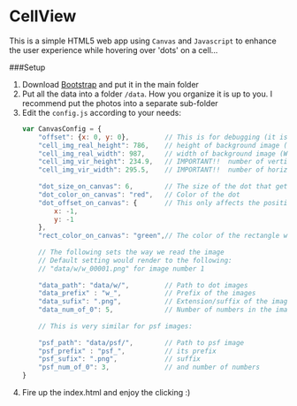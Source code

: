 CellView
========
This is a simple HTML5 web app using `Canvas` and `Javascript` to enhance the user experience while hovering over 'dots' on a cell...

###Setup

1. Download [Bootstrap](https://github.com/twbs/bootstrap/releases/download/v3.1.1/bootstrap-3.1.1-dist.zip) and put it in the main folder
2. Put all the data into a folder `/data`. How you organize it is up to you. I recommend put the photos into a separate sub-folder
3. Edit the `config.js` according to your needs:
    ```javascript
    var CanvasConfig = {
        "offset": {x: 0, y: 0},         // This is for debugging (it is the offset of the dots in case the coordinates are off-setted )
        "cell_img_real_height": 786,    // height of background image (We can guess it from the image)
        "cell_img_real_width": 987,     // width of background image (We can guess it from the image)
        "cell_img_vir_height": 234.9,   // IMPORTANT!!  number of vertical virtual pixels in the image (the grid the dots are positioned on)
        "cell_img_vir_width": 295.5,    // IMPORTANT!!  number of horizontal virtual pixels in the image (the grid the dots are positioned on)
        
        "dot_size_on_canvas": 6,        // The size of the dot that gets highlighted 
        "dot_color_on_canvas": "red",   // Color of the dot
        "dot_offset_on_canvas": {       // This only affects the position where the dots are drawn (measured in real pixels)
            x: -1,                     
            y: -1
        },
        "rect_color_on_canvas": "green",// The color of the rectangle we draw to show the enlarged image
        
        // The following sets the way we read the image
        // Default setting would render to the following:
        // "data/w/w_00001.png" for image number 1 
        
        "data_path": "data/w/",         // Path to dot images
        "data_prefix" : "w_",           // Prefix of the images
        "data_sufix": ".png",           // Extension/suffix of the images (can be jpg/png anything)
        "data_num_of_0": 5,             // Number of numbers in the image
        
        // This is very similar for psf images: 
        
        "psf_path": "data/psf/",        // Path to psf image
        "psf_prefix" : "psf_",          // its prefix
        "psf_sufix": ".png",            // suffix
        "psf_num_of_0": 3,              // and number of numbers
    }
    ```
4. Fire up the index.html and enjoy the clicking :)